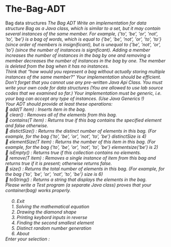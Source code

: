 # The-Bag-ADT
Bag data structures
<i>
The Bag ADT
Write an implementation for data structure Bag as a Java class, which is similar to a set, but it
may contain several instances of the same member. For example, {'to', 'be', 'or', 'not', 'to', 'be'}
is a bag of words, which is equal to {'be', 'be', 'not', 'or', 'to', 'to'} (since order of members is
insignificant), but is unequal to {'be', 'not', 'or', 'to'} (since the number of instances is
significant). Adding a member increases the number of instances in the bag by one and
removing a member decreases the number of instances in the bag by one. The member is
deleted from the bag when it has no instances.<br>
Think that “how would you represent a bag without actually storing multiple instances of the
same member?” Your implementation should be efficient.
Don’t forget that you cannot use any pre-written Java Api Class. You must write your own
code for data structures (You are allowed to use lab source codes that we examined so far.)
Your implementation must be generic, i.e. your bag can accept any type of instances. (Use
Java Generics !)<br>
Your ADT should provide at least these operations:<br>
 add(T item) : Inserts item in the bag.<br>
 clear() : Removes all of the elements from this bag.<br>
 contains(T item) : Returns true if this bag contains the specified element and false
otherwise.<br>
 distictSize() : Returns the distinct number of elements in this bag. (For example, for
the bag {'to', 'be', 'or', 'not', 'to', 'be'} distinctSize is 4)<br>
 elementSize(T item) : Returns the number of this item in this bag. (For example, for
the bag {'to', 'be', 'or', 'not', 'to', 'be'} elementsize(‘be’) is 2)<br>
 isEmpty() : Returns true if this collection contains no elements.<br>
 remove(T item) : Removes a single instance of item from this bag and returns true if
it is present; otherwise returns false.<br>
 size() : Returns the total number of elements in this bag. (For example, for the bag
{'to', 'be', 'or', 'not', 'to', 'be'} size is 6)<br>
 toString() : Returns a string that displays the elements in the bag.<br>
Please write a Test program (a separate Java class) proves that your container(bag) works
properly.
<i>
<br><br>
<i>
&nbsp;&nbsp;&nbsp;&nbsp; 0. Exit<br>
&nbsp;&nbsp;&nbsp;&nbsp; 1. Solving the mathematical equation<br>
&nbsp;&nbsp;&nbsp;&nbsp; 2. Drawing the diamond shape<br>
&nbsp;&nbsp;&nbsp;&nbsp; 3. Printing keybord inputs in reverse<br>
&nbsp;&nbsp;&nbsp;&nbsp; 4. Finding the second smallest element<br>
&nbsp;&nbsp;&nbsp;&nbsp; 5. Distinct random number generation<br>
&nbsp;&nbsp;&nbsp;&nbsp; 6. About<br>
Enter your selection : 
</i>
